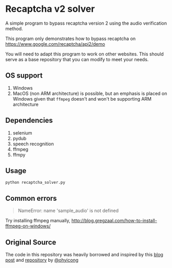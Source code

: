 # Recaptcha v2 solver

A simple program to bypass recaptcha version 2 using the audio verification method.

This program only demonstrates how to bypass recaptcha on https://www.google.com/recaptcha/api2/demo

You will need to adapt this program to work on other websites. This should serve as a base repository that you can modify to meet your needs.

## OS support

1. Windows
2. MacOS (non ARM architecture) is possible, but an emphasis is placed on Windows given that `ffmpeg` doesn't and won't be supporting ARM architecture

## Dependencies

1. selenium
2. pydub
3. speech recognition
4. ffmpeg
5. ffmpy

## Usage

```
python recaptcha_solver.py
```

## Common errors

> NameError: name 'sample_audio' is not defined

Try installing ffmpeg manually, http://blog.gregzaal.com/how-to-install-ffmpeg-on-windows/

## Original Source

The code in this repository was heavily borrowed and inspired by this [blog post](https://ohyicong.medium.com/how-to-bypass-recaptcha-with-python-1d77a87a00d7) and [repository](https://github.com/ohyicong/recaptcha_v2_solver) by [@ohyicong](https://github.com/ohyicong)
